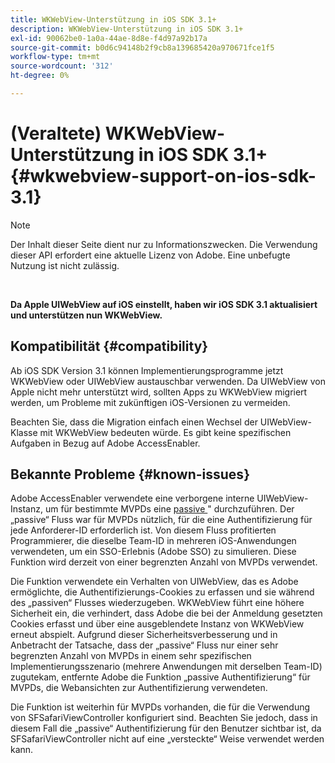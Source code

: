 ```yaml
---
title: WKWebView-Unterstützung in iOS SDK 3.1+
description: WKWebView-Unterstützung in iOS SDK 3.1+
exl-id: 90062be0-1a0a-44ae-8d8e-f4d97a92b17a
source-git-commit: b0d6c94148b2f9cb8a139685420a970671fce1f5
workflow-type: tm+mt
source-wordcount: '312'
ht-degree: 0%

---
```


# (Veraltete) WKWebView-Unterstützung in iOS SDK 3.1+ {#wkwebview-support-on-ios-sdk-3.1}

>[!NOTE]
>
>Der Inhalt dieser Seite dient nur zu Informationszwecken. Die Verwendung dieser API erfordert eine aktuelle Lizenz von Adobe. Eine unbefugte Nutzung ist nicht zulässig.

</br>

**Da Apple UIWebView auf iOS einstellt, haben wir iOS SDK 3.1 aktualisiert und unterstützen nun WKWebView.**

## Kompatibilität {#compatibility}

Ab iOS SDK Version 3.1 können Implementierungsprogramme jetzt WKWebView oder UIWebView austauschbar verwenden. Da UIWebView von Apple nicht mehr unterstützt wird, sollten Apps zu WKWebView migriert werden, um Probleme mit zukünftigen iOS-Versionen zu vermeiden.

Beachten Sie, dass die Migration einfach einen Wechsel der UIWebView-Klasse mit WKWebView bedeuten würde. Es gibt keine spezifischen Aufgaben in Bezug auf Adobe AccessEnabler.

## Bekannte Probleme {#known-issues}

Adobe AccessEnabler verwendete eine verborgene interne UIWebView-Instanz, um für bestimmte MVPDs eine [passive ](/help/authentication/integration-guide-programmers/legacy/sso-access/sso-passive-authn.md)&quot; durchzuführen. Der „passive“ Fluss war für MVPDs nützlich, für die eine Authentifizierung für jede Anforderer-ID erforderlich ist. Von diesem Fluss profitierten Programmierer, die dieselbe Team-ID in mehreren iOS-Anwendungen verwendeten, um ein SSO-Erlebnis (Adobe SSO) zu simulieren. Diese Funktion wird derzeit von einer begrenzten Anzahl von MVPDs verwendet.

Die Funktion verwendete ein Verhalten von UIWebView, das es Adobe ermöglichte, die Authentifizierungs-Cookies zu erfassen und sie während des „passiven“ Flusses wiederzugeben. WKWebView führt eine höhere Sicherheit ein, die verhindert, dass Adobe die bei der Anmeldung gesetzten Cookies erfasst und über eine ausgeblendete Instanz von WKWebView erneut abspielt. Aufgrund dieser Sicherheitsverbesserung und in Anbetracht der Tatsache, dass der „passive“ Fluss nur einer sehr begrenzten Anzahl von MVPDs in einem sehr spezifischen Implementierungsszenario (mehrere Anwendungen mit derselben Team-ID) zugutekam, entfernte Adobe die Funktion „passive Authentifizierung“ für MVPDs, die Webansichten zur Authentifizierung verwendeten.

Die Funktion ist weiterhin für MVPDs vorhanden, die für die Verwendung von SFSafariViewController konfiguriert sind. Beachten Sie jedoch, dass in diesem Fall die „passive“ Authentifizierung für den Benutzer sichtbar ist, da SFSafariViewController nicht auf eine „versteckte“ Weise verwendet werden kann.
